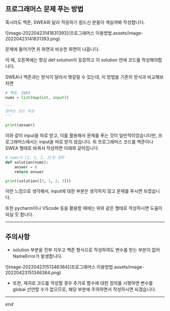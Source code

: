 ## 프로그래머스 문제 푸는 방법

혹시라도 백준, SWEA와 달라 적응하기 힘드신 분들이 계실까봐 작성합니다.



![image-20220423141831393](프로그래머스 이용방법.assets/image-20220423141831393.png)

문제에 들어가면 위 화면과 비슷한 화면이 나옵니다.

이 때, 오른쪽에는 항상 def solution이 등장하고 이 solution 안에 코드를 작성해야합니다.

SWEA나 백준과는 방식이 달라서 헷갈릴 수 있는데, 이 방법을 기존의 방식과 비교해보자면



```python
# 백준, SWEA
nums = list(map(int, input))

'''
원하는 코드 작성
'''

print(answer)
```



이와 같이 input을 따로 받고, 이를 활용해서 문제를 푸는 것이 일반적이었습니다만, 프로그래머스에서는 input을 따로 받지 않습니다. 위 프로그래머스 코드를 백준이나 SWEA 형태로 바꿔서 작성하면 아래와 같아집니다.



```python
# nums가 [3, 1, 2, 3]인 경우
def solution(nums):
    answer = 0
    return answer

print(solution([3, 1, 2, 3]))
```



이런 느낌으로 생각해서, input에 대한 부분은 생각하지 않고 문제를 푸시면 되겠습니다.

또한 pycharm이나 VScode 등을 활용할 때에는 위와 같은 형태로 작성하시면 도움이 되실 듯 합니다.



---

## 주의사항

- solution 부분을 전부 지우고 백준 형식으로 작성하여도 변수를 받는 부분이 없어 NameError가 발생합니다.

![image-20220423151346384](프로그래머스 이용방법.assets/image-20220423151346384.png)

- 또한, 재귀로 코드를 작성할 경우 추가로 함수에 대한 정의를 시행하면 변수를 global 선언할 수가 없으므로, 해당 부분에 주의하면서 작성하시면 되겠습니다.



---

*end*